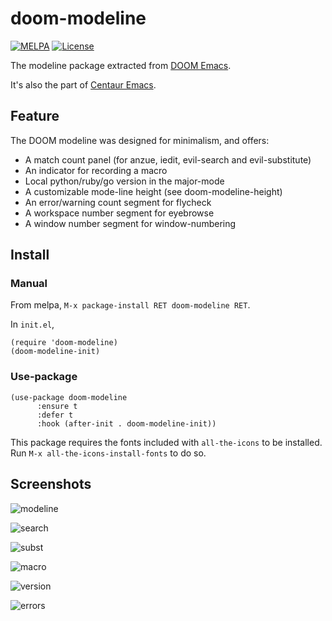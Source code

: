 # doom-modeline

[![MELPA](https://melpa.org/packages/doom-modeline-badge.svg)](https://melpa.org/#/doom-modeline)
[![License](http://img.shields.io/:license-gpl3-blue.svg)](http://www.gnu.org/licenses/gpl-3.0.html)

The modeline package extracted from [DOOM Emacs](https://github.com/hlissner/doom-emacs/tree/master/modules/ui/doom-modeline).

It's also the part of [Centaur Emacs](https://github.com/seagle0128/.emacs.d).

## Feature

The DOOM modeline was designed for minimalism, and offers:

- A match count panel (for anzue, iedit, evil-search and evil-substitute)
- An indicator for recording a macro
- Local python/ruby/go version in the major-mode
- A customizable mode-line height (see doom-modeline-height)
- An error/warning count segment for flycheck
- A workspace number segment for eyebrowse
- A window number segment for window-numbering

## Install

### Manual

From melpa, `M-x package-install RET doom-modeline RET`.

In `init.el`,

``` emacs-lisp
(require 'doom-modeline)
(doom-modeline-init)
```

### Use-package

``` emacs-lisp
(use-package doom-modeline
      :ensure t
      :defer t
      :hook (after-init . doom-modeline-init))
```

This package requires the fonts included with `all-the-icons` to be installed.
Run `M-x all-the-icons-install-fonts` to do so.

## Screenshots

![modeline](https://github.com/hlissner/doom-emacs/raw/screenshots/ml.png)

![search](https://github.com/hlissner/doom-emacs/raw/screenshots/ml-search.png)

![subst](https://github.com/hlissner/doom-emacs/raw/screenshots/ml-subst.png)

![macro](https://github.com/hlissner/doom-emacs/raw/screenshots/ml-macro.png)

![version](https://github.com/hlissner/doom-emacs/raw/screenshots/ml-version.png)

![errors](https://github.com/hlissner/doom-emacs/raw/screenshots/ml-errors.png)
